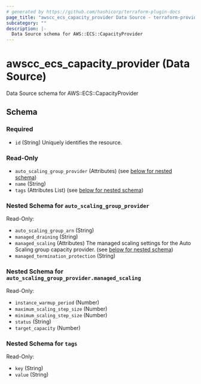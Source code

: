 ```yaml
---
# generated by https://github.com/hashicorp/terraform-plugin-docs
page_title: "awscc_ecs_capacity_provider Data Source - terraform-provider-awscc"
subcategory: ""
description: |-
  Data Source schema for AWS::ECS::CapacityProvider
---
```


# awscc_ecs_capacity_provider (Data Source)

Data Source schema for AWS::ECS::CapacityProvider



<!-- schema generated by tfplugindocs -->
## Schema

### Required

- `id` (String) Uniquely identifies the resource.

### Read-Only

- `auto_scaling_group_provider` (Attributes) (see [below for nested schema](#nestedatt--auto_scaling_group_provider))
- `name` (String)
- `tags` (Attributes List) (see [below for nested schema](#nestedatt--tags))

<a id="nestedatt--auto_scaling_group_provider"></a>
### Nested Schema for `auto_scaling_group_provider`

Read-Only:

- `auto_scaling_group_arn` (String)
- `managed_draining` (String)
- `managed_scaling` (Attributes) The managed scaling settings for the Auto Scaling group capacity provider. (see [below for nested schema](#nestedatt--auto_scaling_group_provider--managed_scaling))
- `managed_termination_protection` (String)

<a id="nestedatt--auto_scaling_group_provider--managed_scaling"></a>
### Nested Schema for `auto_scaling_group_provider.managed_scaling`

Read-Only:

- `instance_warmup_period` (Number)
- `maximum_scaling_step_size` (Number)
- `minimum_scaling_step_size` (Number)
- `status` (String)
- `target_capacity` (Number)



<a id="nestedatt--tags"></a>
### Nested Schema for `tags`

Read-Only:

- `key` (String)
- `value` (String)
